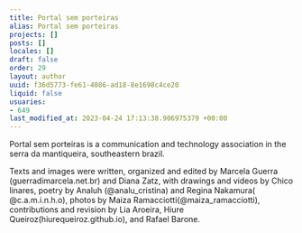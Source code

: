 ```yaml
---
title: Portal sem porteiras
alias: Portal sem porteiras
projects: []
posts: []
locales: []
draft: false
order: 29
layout: author
uuid: f36d5773-fe61-4086-ad18-8e1698c4ce20
liquid: false
usuaries:
- 649
last_modified_at: 2023-04-24 17:13:38.906975379 +00:00
---
```


<p style="text-align:start">Portal sem porteiras is a communication and technology association in the serra da mantiqueira, southeastern brazil.</p><p style="text-align:start">Texts and images were written, organized and edited by Marcela Guerra (guerradimarcela.net.br) and Diana Zatz, with drawings and videos by Chico linares, poetry by Analuh (@analu_cristina) and Regina Nakamura( @c.a.m.i.n.h.o), photos by Maiza Ramacciotti(@maiza_ramacciotti),&nbsp; contributions and revision by Lia Aroeira, Hiure Queiroz(hiurequeiroz.github.io), and Rafael Barone.</p>